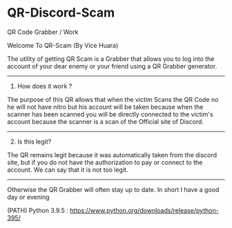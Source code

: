 # QR-Discord-Scam
QR Code Grabber / Work

Welcome To QR-Scam (By Vice Huara)

The utility of getting QR Scam is a Grabber 
that allows you to log into the account 
of your dear enemy or your friend using 
a QR Grabber generator.
_____________________________________________________________________________

1) How does it work ?

The purpose of this QR allows that when the victim Scans the QR Code 
no he will not have nitro but his account will be taken because when 
the scanner has been scanned you will be directly connected to the victim's 
account because the scanner is a scan of the Official site of Discord.
_____________________________________________________________________________

2) Is this legit?

The QR remains legit because it was automatically taken from the discord site, 
but if you do not have the authorization to pay or connect to the account. 
We can say that it is not too legit.

__________________________________________________________________________________________

Otherwise the QR Grabber will often stay up to date. In short I have a good day or evening

(PATH) Python 3.9.5 : https://www.python.org/downloads/release/python-395/

